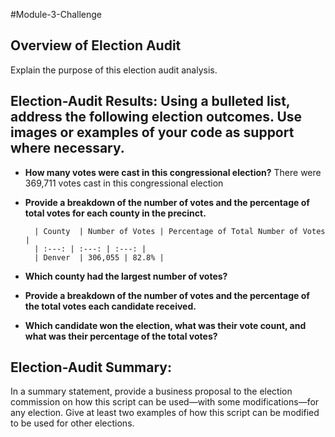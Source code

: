 #Module-3-Challenge

## Overview of Election Audit  
Explain the purpose of this election audit analysis.

## Election-Audit Results: Using a bulleted list, address the following election outcomes. Use images or examples of your code as support where necessary.

  - **How many votes were cast in this congressional election?**
    There were 369,711 votes cast in this congressional election
  - **Provide a breakdown of the number of votes and the percentage of total votes for each county in the precinct.**
 
          | County  | Number of Votes | Percentage of Total Number of Votes |
          | :---: | :---: | :---: |
          | Denver  | 306,055 | 82.8% |
          
  - **Which county had the largest number of votes?**
  - **Provide a breakdown of the number of votes and the percentage of the total votes each candidate received.**
  - **Which candidate won the election, what was their vote count, and what was their percentage of the total votes?**
  
## Election-Audit Summary: 
In a summary statement, provide a business proposal to the election commission on how this script can be used—with some modifications—for any election. Give at least two examples of how this script can be modified to be used for other elections.
